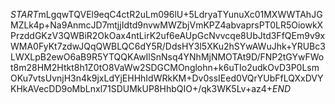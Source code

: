 $START$mLgqwTQVEl9eqC4ctR2uLm096lU+5LdryaTYunuXc01MXWWTAhJGMZLk4p+Na9AnmcJD7mtjjIdtd9nvwMWZbjVmKPZ4abvaprsPT0LR5OiowkXPrzddGKzV3QWBiR2OkOax4ntLirK2uf6eAUpGcNvvcqe8UbJtd3FfQEm9v9xWMA0FyKt7zdwJQqQWBLQC6dY5R/DdsHY3l5XKu2hSYwAWuJhk+YRUBc3LWXLpB2ewO6aB9R5YTQQKAwIlSnNsq4YNhMjNMOTAt9D/FNP2tGYwFWot8m28HM2Htkt8h1Z0tO8VaWw2SDGCMOnglohn+k6uTIo2udkOvD3P0LsmOKu7vtsUvnjH3n4k9jxLdYjEHHhIdWRkKM+Dv0ssIEed0VQrYUbFfLQXxDVYKHkAVecDD9oMbLnxl71SDUMkUP8HhbQIO+/qk3WK5Lv+az4+$END$